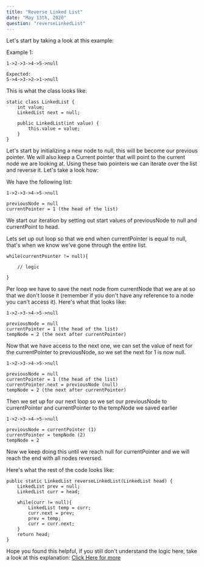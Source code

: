 ```yaml
---
title: "Reverse Linked List"
date: "May 13th, 2020"
question: "reverseLinkedList"
---
```


Let's start by taking a look at this example:

Example 1:

    1->2->3->4->5->null
    
    Expected:
    5->4->3->2->1->null
    
This is what the class looks like:
 
<div align="left">

    static class LinkedList {
        int value;
        LinkedList next = null;

        public LinkedList(int value) {
            this.value = value;
        }
    }
</div>

Let's start by initializing a new node to null, this will be become our previous pointer. We will also keep a Current pointer that will point to the current node we are looking at. 
Using these two pointers we can iterate over the list and reverse it. Let's take a look how:

We have the following list: 

    1->2->3->4->5->null
    
    previousNode = null
    currentPointer = 1 (the head of the list)
    
We start our iteration by setting out start values of previousNode to null and currentPoint to head. 

Lets set up out loop so that we end when currentPointer is equal to null, that's when we know we've gone through the entire list.

    while(currentPointer != null){
    
        // logic
    
    }

Per loop we have to save the next node from currentNode that we are at so that we don't loose it (remember if you don't have any reference to a node you can't access it). Here's what that looks like:


    1->2->3->4->5->null
    
    previousNode = null
    currentPointer = 1 (the head of the list)
    tempNode = 2 (the next after currentPointer)

Now that we have access to the next one, we can set the value of next for the currentPointer to previousNode, so we set the next for 1 is now null. 

    1->2->3->4->5->null
    
    previousNode = null
    currentPointer = 1 (the head of the list)
    currentPointer.next = previousNode (null)
    tempNode = 2 (the next after currentPointer)
    
Then we set up for our next loop so we set our previousNode to currentPointer and currentPointer to the tempNode we saved earlier

    1->2->3->4->5->null
    
    previousNode = currentPointer (1)
    currentPointer = tempNode (2)
    tempNode = 2 
    
Now we keep doing this until we reach null for currentPointer and we will reach the end with all nodes reversed. 

Here's what the rest of the code looks like:

<div align="left">

    public static LinkedList reverseLinkedList(LinkedList head) {
        LinkedList prev = null;
        LinkedList curr = head;

        while(curr != null){
            LinkedList temp = curr;
            curr.next = prev;
            prev = temp;
            curr = curr.next;
        }
        return head;
    }
    
</div>

Hope you found this helpful, if you still don't understand the logic here, take a look at this explanation:
[Click Here for more](https://www.geeksforgeeks.org/reverse-a-linked-list/)



